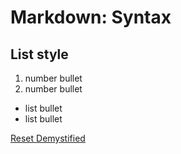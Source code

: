 # Markdown: Syntax

## List style

1. number bullet 
2. number bullet 


* list bullet
* list bullet


[Reset Demystified](https://git-scm.com/blog)

